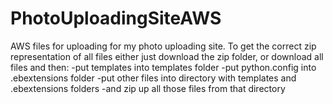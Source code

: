 # PhotoUploadingSiteAWS
AWS files for uploading for my photo uploading site.
To get the correct zip representation of all files either just download the zip folder, or download all files and then:
-put templates into templates folder
-put python.config into .ebextensions folder
-put other files into directory with templates and .ebextensions folders
-and zip up all those files from that directory
